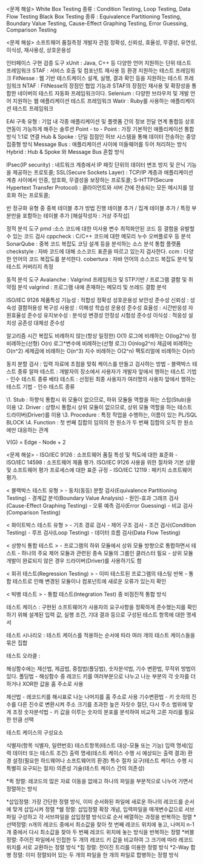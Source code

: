  <문제 해설> White Box Testing 종류 : Condition Testing, Loop Testing, Data Flow Testing Black Box Testing 종류 : Equivalence Partitioning Testing, Boundary Value Testing, Cause-Effect Graphing Testing, Error Guessing, Comparison Testing

 <문제 해설> 소프트웨어 품질측정 개발자 관점 정확성, 신뢰성, 효율성, 무결성, 유연성, 이식성, 재사용성, 상호운용성

인터페이스 구현 검증 도구
xUnit : Java, C++ 등 다양한 언어 지원하는 단위 테스트 프레임워크
STAF : 서비스 호출 및 컴포넌트 재사용 등 환경 지원하는 테스트 프레임워크
FitNesse : 웹 기반 테스트케이스 설계, 실행, 결과 확인 등을 지원하는 테스트 프레임워크
NTAF : FitNesse의 장점인 협업 기능과 STAF의 장점인 재사용 및 확장성을 통합한 네이버의 테스트 자동화 프레임워크이다.
Selenium : 다양한 브라우저 및 개발 언어 지원하는 웹 애플리케이션 테스트 프레임워크
Watir : Ruby를 사용하는 애플리케이션 테스트 프레임워크

EAI 구축 유형 : 기업 내 각종 애플리케이션 및 플랫폼 간의 정보 전달 연계 통합등 상호연동이 가능하게 해주는 솔루션 
Point - to - Point : 가장 기본적인 애플리케이션 통합 방식 1:1로 연결
Hub & Spoke : 단일 접점인 허브 시스템을 통해 데이터 전송하는 중앙 집중형 방식
Message Bus : 애플리케이션 사이에 미들웨어를 두어 처리하는 방식
Hybrid : Hub & Spoke 와 Message Bus 혼합 방식

IPsec(IP security) : 네트워크 계층에서 IP 패킷 단위의 데이터 변조 방지 및 은닉 기능을 제공하는 프로토콜;
SSL(Secure Sockets Layer) : TCP/IP 계층과 애플리케이션 계층 사이에서 인증, 암호화, 무결성을 보장하는 프로토콜;
S-HTTP(Secure Hypertext Transfer Protocol) : 클라이언트와 서버 간에 전송되는 모든 메시지를 암호화 하는 프로토콜;

반 정규화 유형 중 중복 테이블 추가 방법
진행 테이블 추가 / 집계 테이블 추가 / 특정 부분만을 포함하는 테이블 추가
[해설작성자 : 거상 주작섭]

정적 분석 도구
pmd :소스 코드에 대한 미사용 변수 최적화안된 코드 등 결함을 유발할 수 있는 코드 검사
cppcheck : C/C++ 코드에 대한 메모리 누수 오버플로우 등 분석
SonarQube : 중복 코드 복잡도 코딩 설계 등을 분석하는 소스 분석 통합 플랫폼
checkstyle : 자바 코드에 대해 소스코드 표준을 따르고 있는지 검사한다.
ccm : 다양한 언어의 코드 복잡도를 분석한다.
cobertura : 자바 언어의 소스코드 복잡도 분석 및 테스트 커버리지 측정

동적 분석 도구
Avalanche : Valgrind 프레임워크 및 STP기반 / 프로그램 결함 및 취약점 분석
valgrind : 프로그램 내에 존재하는 메모리 및 쓰레드 결함 분석

ISO/IEC 9126 제품특성
기능성 : 적합성 정확성 성호운용성 보안성 준수성
신뢰성 : 성숙성 결함허용성 복구성
사용성 : 이해성 학습성 운용성 준수성
효율성 : 시간반응성 자원효율성 준수성
유지보수성 : 분석성 변경성 안정성 시험성 준수성
이식성 : 적응성 설치성 공존성 대체성 준수성

알고리즘 시간 복잡도
비례하지 않는(항상 일정한) O(1)
로그에 비례하는 O(log2^n)
정비례하는(선형) O(n)
로그*변수에 비례하는(선형 로그) O(nlog2^n)
제곱에 비례하는 O(n^2)
세제곱에 비례하는 O(n^3)
지수 비례하는 O(2^n)
팩토리얼에 비례하는 O(n!)

동치 분할 검사 : 입력 자료에 초점을 맞춰 케이스를 만들고 검사하는 방법 - 블랙박스 테스트 종류
알파 테스트 : 개발자의 장소에서 사용자가 개발자 앞에서 행하는 테스트 기법 - 인수 테스트 종류
베타 테스트 : 선정된 최종 사용자가 여러명의 사용자 앞에서 행하는 테스트 기법 - 인수 테스트 종류

\1. Stub : 하향식 통합시 위 모듈이 없으므로, 하위 모듈들 역할을 하는 스텁(Stub)을 이용
\2. Driver : 상향시 통합시 상위 모듈이 없으므로, 상위 모듈 역할을 하는 테스트 드라이버(Driver)를 이용
\3. Procedure : 특정 작업을 수행하는, 이름이 있는 PL/SQL BLOCK
\4. Function : 첫 번째 집합의 임의의 한 원소가 두 번째 집합의 오직 한 원소에만 대응하는 관계



V(G) = Edge - Node + 2



 <문제 해설> - ISO/IEC 9126 : 소프트웨어 품질 특성 및 척도에 대한 표준화 - ISO/IEC 14598 : 소프트웨어 제품 평가. ISO/IEC 9126 사용을 위한 절차와 기본 상황 및 소프트웨어 평가 프로세스에 대한 표준 규정 - ISO/IEC 12119 : 패키지 소프트웨어 평가.

< 블랙박스 테스트 유형 >
\- 동치(동등) 분할 검사(Equivalence Partitioning Testing)
\- 경계값 분석(Boundary Value Analysis)
\- 원인-효과 그래프 검사(Cause-Effect Graphing Testing)
\- 오류 예측 검사(Error Guessing)
\- 비교 검사(Comparison Testing)

< 화이트박스 테스트 유형 >
\- 기초 경로 검사
\- 제어 구조 검사
  \- 조건 검사(Condition Testing)
  \- 루프 검사(Loop Testing)
  \- 데이터 흐름 검사(Data Flow Testing)

< 상향식 통합 테스트 >
\- 프로그램의 하위 모듈에서 상위 모듈 방향으로 통합하면서 테스트
\- 하나의 주요 제어 모듈과 관련된 종속 모듈의 그룹인 클러스터 필요
\- 상위 모듈 개발이 완료되지 않은 경우 드라이버(Driver)를 사용하기도 함

< 회귀 테스트(Regression Testing) >
\- 이미 테스트된 프로그램의 테스팅 반복
\- 통합 테스트로 인해 변경된 모듈이나 컴포넌트에 새로운 오류가 있는지 확인

< 빅뱅 테스트 >
\- 통합 테스트(Integration Test) 중 비점진적 통합 방식

테스트 케이스 : 구현된 소프트웨어가 사용자의 요구사항을 정확하게 준수했는지를 확인하기 위해 설계된 입력 값, 실행 조건, 기대 결과 등으로 구성된 테스트 항목에 대한 명세서

테스트 시나리오 : 테스트 케이스를 적용하는 순서에 따라 여러 개의 테스트 케이스들을 묶은 집합

테스트 오라클 : 



해싱함수에는
제산법, 제곱법, 중첩법(폴딩법), 숫자분석법, 기수 변환법, 무작위 방법이 있다.
폴딩법 - 해싱함수 중 레코드 키를 여러부분으로 나누고 나눈 부분의 각 숫자를 더하거나 XOR한 값을 홈 주소로 사용

제산법 - 레코드키를 해시표로 나눈 나머지를 홈 주소로 사용
기수변환법 - 키 숫자의 진수를 다른 진수로 변환시켜 주소 크기를 초과한 높은 자릿수 절단, 다시 주소 범위에 맞게 조정
숫자분석법 - 키 값을 이루는 숫자의 분포를 분석하여 비교적 고른 자리를 필요한 만큼 선택

테스트 케이스의 구성요소

식별자(항목 식별자, 일련번호)
테스트항목(테스트 대상-모듈 또는 기능)
입력 명세(입력 데이터 또는 테스트 조건)
출력 명세(테스트 케이스 수행 시 예상되는 출력 결과)
환경 설정(필요한 하드웨어나 소프트웨어의 환경)
특수 절차 요구(테스트 케이스 수행 시 특별히 요구되는 절차)
의존성 기술(테스트 케이스 간의 의존성)

*퀵 정렬: 레코드의 많은 자료 이동을 없애고 하나의 파일을 부분적으로 나누어 가면서 정렬하는 방식

*삽입정렬: 가장 간단한 정렬 방식, 이미 순서화된 파일에 새로운 하나의 레코드를 순서에 맞게 삽입시켜 정렬
*쉘 정렬: 삽입정렬 확장 개념, 입력파일을 매개변수값으로 서브파일 구성하고 각 서브파일을 삽입정렬 방식으로 순서 배열하는 과정을 반복하는 정렬
*선택정렬: n개의 레코드 중에서 최소값을 찾아 첫 번째 레코드 위치에 놓고, 나머지 n-1개 중에서 다시 최소값을 찾아 두 번째 레코드 위치에 놓는 방식을 반복하는 정렬
*버블정렬: 주어진 파일에서 인접한 두 개의 레코드 키 값을 비교하여 그 크기에 따라 레코드 위치를 서로 교환하는 정렬 방식
*힙 정렬: 전이진 트리를 이용한 정렬 방식
*2-Way 합병 정렬: 이미 정렬되어 있는 두 개의 파일을 한 개의 파일로 합병하는 정렬 방식